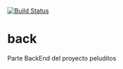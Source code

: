 [![Build Status](https://travis-ci.com/hlastras/back-prueba2.svg?branch=master)](https://travis-ci.com/hlastras/back-prueba2)
# back
Parte BackEnd del proyecto peluditos
